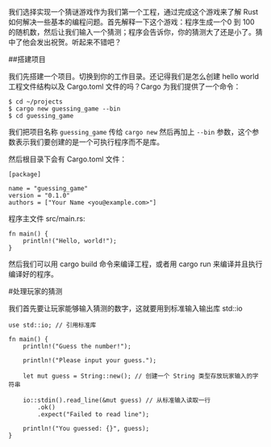 我们选择实现一个猜谜游戏作为我们第一个工程，通过完成这个游戏来了解 Rust 如何解决一些基本的编程问题。首先解释一下这个游戏：程序生成一个0 到 100 的随机数，然后让我们输入一个猜测；程序会告诉你，你的猜测大了还是小了。猜中了他会发出祝贺。听起来不错吧？

##搭建项目

我们先搭建一个项目。切换到你的工作目录。还记得我们是怎么创建 hello world 工程文件结构以及 Cargo.toml 文件的吗？Cargo 为我们提供了一个命令：

	$ cd ~/projects
	$ cargo new guessing_game --bin
	$ cd guessing_game

我们把项目名称 `guessing_game` 传给 `cargo new` 然后再加上 `--bin` 参数，这个参数表示我们要创建的是一个可执行程序而不是库。

然后根目录下会有 Cargo.toml 文件：

    [package]

    name = "guessing_game"
    version = "0.1.0"
    authors = ["Your Name <you@example.com>"]

程序主文件 src/main.rs:

    fn main() {
        println!("Hello, world!");
    }

然后我们可以用 cargo build 命令来编译工程，或者用 cargo run 来编译并且执行编译好的程序。

#处理玩家的猜测

我们首先要让玩家能够输入猜测的数字，这就要用到标准输入输出库 std::io

    use std::io; // 引用标准库

    fn main() {
        println!("Guess the number!");

        println!("Please input your guess.");

        let mut guess = String::new(); // 创建一个 String 类型存放玩家输入的字符串

        io::stdin().read_line(&mut guess) // 从标准输入读取一行
            .ok()
            .expect("Failed to read line");

        println!("You guessed: {}", guess);
    }

